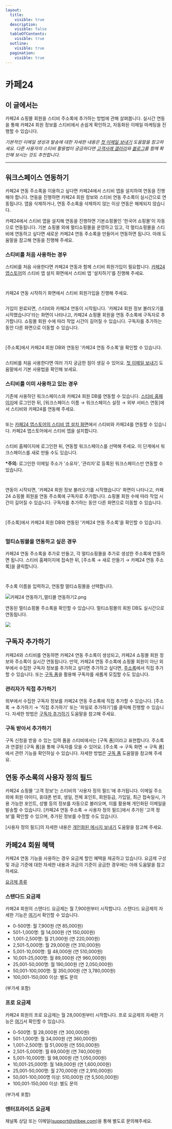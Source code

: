 ```yaml
---
layout:
  title:
    visible: true
  description:
    visible: false
  tableOfContents:
    visible: true
  outline:
    visible: true
  pagination:
    visible: true
---
```


# 카페24

## 이 글에서는 <a href="#h_01hdztkhpa968hgzyf365p4r1g" id="h_01hdztkhpa968hgzyf365p4r1g"></a>

카페24 쇼핑몰 회원을 스티비 주소록에 추가하는 방법에 관해 살펴봅니다. 실시간 연동을 통해 카페24 회원 정보를 스티비에서 손쉽게 확인하고, 자동화된 이메일 마케팅을 진행할 수 있습니다.&#x20;

_기본적인 이메일 생성과 발송에 대한 자세한 내용은_ [_첫 이메일 보내기_](../../getting-started/send-first-email.md) _도움말을 참고하세요. 다른 사용자의 스티비 활용법이 궁금하다면_ [_고객사례 갤러리_](https://gallery.stibee.com/)_와_ [_블로그_](https://blog.stibee.com/)_를 함께 확인해 보시는 것도 추천합니다._

***

## 워크스페이스 연동하기 <a href="#id-01hdztn856g3djag487mvcp658" id="id-01hdztn856g3djag487mvcp658"></a>

카페24 연동 주소록을 이용하고 싶다면 카페24에서 스티비 앱을 설치하여 연동을 진행해야 합니다. 연동을 진행하면 카페24 회원 정보와 스티비 연동 주소록이 실시간으로 연동됩니다. 앱을 삭제하거나, 연동 주소록을 삭제하지 않는 이상 연동은 해제되지 않습니다.

카페24에서 스티비 앱을 설치해 연동을 진행하면 기본쇼핑몰인 '한국어 쇼핑몰'이 자동으로 연동됩니다. 기본 쇼핑몰 외에 멀티쇼핑몰을 운영하고 있고, 각 멀티쇼핑몰을 스티비에 연동하고 싶다면 새로운 카페24 연동 주소록을 만들어서 연동하면 됩니다. 아래 도움말을 참고해 연동을 진행해 주세요.

&#x20;

### 스티비를 처음 사용하는 경우 <a href="#h_01hdzqpfg7r85z105zywg62ex5" id="h_01hdzqpfg7r85z105zywg62ex5"></a>

스티비를 처음 사용한다면 카페24 연동과 함께 스티비 회원가입이 필요합니다. [카페24 앱스토어](https://store.cafe24.com/kr/apps/1652)의 스티비 앱 설치 화면에서 스티비 앱 '설치하기'를 진행해 주세요.

<figure><img src="https://help.stibee.com/hc/article_attachments/8361943111823" alt=""><figcaption></figcaption></figure>

<figure><img src="https://help.stibee.com/hc/article_attachments/8361934372623" alt=""><figcaption></figcaption></figure>



카페24 연동 시작하기 화면에서 스티비 회원가입을 진행해 주세요.

<figure><img src="https://help.stibee.com/hc/article_attachments/8367485691535" alt=""><figcaption></figcaption></figure>

&#x20;

가입이 완료되면, 스티비와 카페24 연동이 시작됩니다. '카페24 회원 정보 불러오기를 시작했습니다'라는 화면이 나타나고, 카페24 쇼핑몰 회원을 연동 주소록에 구독자로 추가합니다. 쇼핑몰 회원 수에 따라 작업 시간이 길어질 수 있습니다. 구독자를 추가하는 동안 다른 화면으로 이동할 수 있습니다.

<figure><img src="https://help.stibee.com/hc/article_attachments/8362066420751" alt=""><figcaption></figcaption></figure>

<figure><img src="https://help.stibee.com/hc/article_attachments/8361953603471" alt=""><figcaption></figcaption></figure>



\[주소록]에서 카페24 회원 DB와 연동된 '카페24 연동 주소록'을 확인할 수 있습니다.

<figure><img src="https://help.stibee.com/hc/article_attachments/8361953603727" alt=""><figcaption></figcaption></figure>

&#x20;

스티비를 처음 사용한다면 여러 가지 궁금한 점이 생길 수 있어요.  [첫 이메일 보내기](../../getting-started/send-first-email.md) 도움말에서 기본 사용법을 확인해 보세요.

&#x20;

### 스티비를 이미 사용하고 있는 경우 <a href="#already-in-use" id="already-in-use"></a>

기존에 사용하던 워크스페이스와 카페24 회원 DB를 연동할 수 있습니다. [스티비 홈페이지](https://stibee.com/)에 로그인한 뒤, \[워크스페이스 이름 → 워크스페이스 설정 → 외부 서비스 연동]에서 스티비와 카페24를 연동해 주세요.

<figure><img src="https://help.stibee.com/hc/article_attachments/8388994446479" alt=""><figcaption></figcaption></figure>

&#x20;

또는 [카페24 앱스토어의 스티비 앱 설치 화면](https://store.cafe24.com/kr/apps/1652)에서 스티비와 카페24를 연동할 수 있습니다. 카페24 앱스토어에서 스티비 앱을 설치합니다.&#x20;

<figure><img src="https://help.stibee.com/hc/article_attachments/8361943111823" alt=""><figcaption></figcaption></figure>



스티비 홈페이지에 로그인한 뒤, 연동할 워크스페이스를 선택해 주세요. 이 단계에서 워크스페이스를 새로 만들 수도 있습니다.

**\*주의:** 로그인한 이메일 주소가 '소유자', '관리자'로 등록된 워크스페이스만 연동할 수 있습니다.

<figure><img src="https://help.stibee.com/hc/article_attachments/8389331588239" alt=""><figcaption></figcaption></figure>

<figure><img src="https://help.stibee.com/hc/article_attachments/8362085484431" alt=""><figcaption></figcaption></figure>



연동이 시작되면, '카페24 회원 정보 불러오기를 시작했습니다' 화면이 나타나고, 카페24 쇼핑몰 회원을 연동 주소록에 구독자로 추가합니다. 쇼핑몰 회원 수에 따라 작업 시간이 길어질 수 있습니다. 구독자를 추가하는 동안 다른 화면으로 이동할 수 있습니다.

<figure><img src="https://help.stibee.com/hc/article_attachments/8362066420751" alt=""><figcaption></figcaption></figure>

<figure><img src="https://help.stibee.com/hc/article_attachments/8361953603471" alt=""><figcaption></figcaption></figure>



\[주소록]에서 카페24 회원 DB와 연동된 '카페24 연동 주소록'을 확인할 수 있습니다.

<figure><img src="https://help.stibee.com/hc/article_attachments/8361953603727" alt=""><figcaption></figcaption></figure>

&#x20;

### 멀티쇼핑몰을 연동하고 싶은 경우 <a href="#h_01hfrmx2qcf8byz4ywv7ja5zpy" id="h_01hfrmx2qcf8byz4ywv7ja5zpy"></a>

카페24 연동 주소록을 추가로 만들고, 각 멀티쇼핑몰을 추가로 생성한 주소록에 연동하면 됩니다. 스티비 홈페이지에 접속한 뒤, \[주소록 → 새로 만들기 → 카페24 연동 주소록]을 클릭합니다.

<figure><img src="https://help.stibee.com/hc/article_attachments/8424233769743" alt=""><figcaption></figcaption></figure>

<figure><img src="https://help.stibee.com/hc/article_attachments/8432121381775" alt=""><figcaption></figcaption></figure>



주소록 이름을 입력하고, 연동할 멀티쇼핑몰을 선택합니다.

![카페24 연동하기\_멀티몰 연동하기2.png](https://help.stibee.com/hc/article\_attachments/8424284777999)

&#x20;

연동된 멀티쇼핑몰 주소록을 확인할 수 있습니다. 멀티쇼핑몰의 회원 DB도 실시간으로 연동됩니다.

![](https://help.stibee.com/hc/article\_attachments/8424568075535)

&#x20;

## 구독자 추가하기 <a href="#h_01hrp0t3erh8new1z3e7jmg6ff" id="h_01hrp0t3erh8new1z3e7jmg6ff"></a>

카페24와 스티비를 연동하면 카페24 연동 주소록이 생성되고, 카페24 쇼핑몰 회원 정보와 주소록이 실시간 연동됩니다. 만약, 카페24 연동 주소록에 쇼핑몰 회원이 아닌 외부에서 수집한 구독자 정보를 추가하고 싶다면 추가하고 싶다면, [주소록](broken-reference)에서 직접 추가할 수 있습니다. 또는 [구독 폼](../../list/gather-subscribers/form.md)을 활용해 구독자를 새롭게 모집할 수도 있습니다.

&#x20;

### 관리자가 직접 추가하기 <a href="#h_01hrpawxwbpnqjcqpaswxmtfaj" id="h_01hrpawxwbpnqjcqpaswxmtfaj"></a>

외부에서 수집한 구독자 정보를 카페24 연동 주소록에 직접 추가할 수 있습니다. \[주소록 → 추가하기 → '직접 추가하기' 또는 '파일로 추가하기']를 클릭해 진행할 수 있습니다. 자세한 방법은 [구독자 추가하기](../../list/adding-managing-subscriber/add.md) 도움말을 참고해 주세요.

&#x20;

### 구독 받아서 추가하기 <a href="#h_01hrp0xmysmb540ck84j42daan" id="h_01hrp0xmysmb540ck84j42daan"></a>

구독 신청을 받을 수 있는 입력 폼을 스티비에서는 \[구독 폼]이라고 표현합니다. 주소록과 연결된 \[구독 폼]을 통해 구독자를 모을 수 있어요. \[주소록 → 구독 화면 → 구독 폼]에서 관련 기능을 확인하실 수 있습니다. 자세한 방법은 [구독 폼](../../list/gather-subscribers/form.md) 도움말을 참고해 주세요.

&#x20;

## 연동 주소록의 사용자 정의 필드 <a href="#h_01hrpa0pkny8acjcwwwe4fhzcv" id="h_01hrpa0pkny8acjcwwwe4fhzcv"></a>

카페24 쇼핑몰 '고객 정보'는 스티비의 '사용자 정의 필드'에 추가됩니다. 이메일 주소 외에 회원 아이디,  휴대폰 번호, 생일, 전체 포인트, 회원등급, 가입일, 최근 접속일시, 가용 가능한 포인트, 성별 등의 정보를 자동으로 불러오며, 이를 활용해 개인화된 이메일을 발송할 수 있습니다. \[카페24 연동 주소록 → 사용자 정의 필드]에서 추가된 '고객 정보'를 확인할 수 있으며, 추가된 정보를 수정할 수도 있습니다.

\[사용자 정의 필드]의 자세한 내용은 [개인화된 메시지 보내기](../../email/edit/personalized-merge.md) 도움말을 참고해 주세요.&#x20;



## 카페24 회원 혜택 <a href="#undefined" id="undefined"></a>

카페24 연동 기능을 사용하는 경우 요금제 할인 혜택을 제공하고 있습니다. 요금제 구성 및 과금 기준에 대한 자세한 내용과 과금의 기준이 궁금한 경우에는 아래 도움말을 참고하세요.

[요금제 종류](../../pricing/understanding/type.md)



### 스탠다드 요금제 <a href="#h_01hfe134n0sbajnpf8x6417agx" id="h_01hfe134n0sbajnpf8x6417agx"></a>

카페24 회원의 스탠다드 요금제는 월 7,900원부터 시작합니다. 스탠다드 요금제의 자세한 기능은 [여기](../../pricing/understanding/type.md#h\_54b391955e)서 확인할 수 있습니다.

* 0-500명: 월 7,900원 (연 85,000원)
* 501-1,000명: 월 14,000원 (연 150,000원)
* 1,001-2,500명: 월 21,000원 (연 220,000원)
* 2,501-5,000명: 월 29,000원 (연 310,000원)
* 5,001-10,000명: 월 48,000원 (연 510,000원)
* 10,001-25,000명: 월 89,000원 (연 960,000원)
* 25,001-50,000명: 월 190,000원 (연 2,050,000원)
* 50,001-100,000명: 월 350,000원 (연 3,780,000원)
* 100,001-150,000 이상: 별도 문의

(부가세 포함)

&#x20;

### 프로 요금제 <a href="#h_01hfe5fvsydaxm3b3da3y7jfbm" id="h_01hfe5fvsydaxm3b3da3y7jfbm"></a>

카페24 회원의 프로 요금제는 월 28,000원부터 시작합니다. 프로 요금제의 자세한 기능은 [여기](../../pricing/understanding/type.md#h\_01h9mm24t1nf8tp4vh7bdhv62y)서 확인할 수 있습니다.

* 0-500명: 월 28,000원 (연 300,000원)
* 501-1,000명: 월 34,000원 (연 360,000원)
* 1,001-2,500명: 월 51,000원 (연 550,000원)
* 2,501-5,000명: 월 69,000원 (연 740,000원)
* 5,001-10,000명: 월 98,000원 (연 1,050,000원)
* 10,001-25,000명: 월 149,000원 (연 1,600,000원)
* 25,001-50,000명: 월 270,000원 (연 2,910,000원)
* 50,001-100,000명 이상: 510,000원 (연 5,500,000원)
* 100,001-150,000 이상: 별도 문의

(부가세 포함)

&#x20;

### 엔터프라이즈 요금제 <a href="#h_01hfn5byjgwcjq8q3cmy9wkznm" id="h_01hfn5byjgwcjq8q3cmy9wkznm"></a>

채널톡 상담 또는 이메일([support@stibee.com](mailto:support@stibee.com))을 통해 별도로 문의해주세요.
